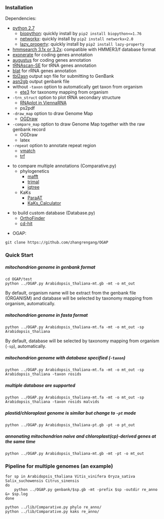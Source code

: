 ### Installation ###
Dependencies:
+ [python 2.7](https://www.python.org/)  
    + [biopython](https://biopython.org/): quickly install by `pip2 install biopython<=1.76`  
    + [networkx](http://networkx.github.io/): quickly install by `pip2 install networkx<2.0`  
    + [lazy_property](https://github.com/jackmaney/lazy-property): quickly install by `pip2 install lazy-property`  
+ [hmmsearch 3.1x or 3.2x](http://hmmer.org/): compatible with HMMER3/f database format  
+ [exonerate](https://www.ebi.ac.uk/about/vertebrate-genomics/software/exonerate) for coding genes annotation
+ [augustus](http://bioinf.uni-greifswald.de/webaugustus/) for coding genes annotation
+ [tRNAscan-SE](http://trna.ucsc.edu/software/) for tRNA genes annotation
+ [blat](http://hgdownload.cse.ucsc.edu/admin/exe/linux.x86_64/blat/) for rRNA genes annotation
+ [tbl2asn](https://ftp.ncbi.nih.gov/toolbox/ncbi_tools/converters/by_program/tbl2asn/) output sqn file for submitting to GenBank
+ [asn2gb](https://ftp.ncbi.nih.gov/toolbox/ncbi_tools/converters/by_program/asn2gb/) output genbank file
+ without `-taxon` option to automatically get taxon from organism
    + [ete3](http://etetoolkit.org/) for taxonomy mapping from organism
+ `-trn_struct` option to plot tRNA secondary structure
    + [RNAplot in ViennaRNA](https://www.tbi.univie.ac.at/RNA/)  
    + ps2pdf  
+ `-draw_map` option to draw Genome Map
    + [OGDraw](https://chlorobox.mpimp-golm.mpg.de/OGDraw-Downloads.html) 
+ `-compare_map` option to draw Genome Map together with the raw genbank record
    + OGDraw  
	+ latex  
+ `-repeat` option to annotate repeat region
    + [vmatch](http://www.vmatch.de/)  
    + [trf](http://tandem.bu.edu/trf/trf.html)  

- to compare multiple annotations (Comparative.py)  
    - phylogenetics
        - [mafft](https://mafft.cbrc.jp/alignment/software/)  
        - [trimal](http://trimal.cgenomics.org/)  
        - [iqtree](http://www.iqtree.org/)  
    - KaKs
        - [ParaAT](http://bigd.big.ac.cn/tools/paraat)  
        - [KaKs_Calculator](https://bigd.big.ac.cn/tools/kaks)  

* to build custom database (Database.py)  
    * [OrthoFinder](https://github.com/davidemms/OrthoFinder)  
    * [cd-hit](http://cd-hit.org/)  

- OGAP:
```
git clone https://github.com/zhangrengang/OGAP
```

### Quick Start

##### mitochondrion genome in genbank format
```
cd OGAP/test
python ../OGAP.py Arabidopsis_thaliana-mt.gb -mt -o mt_out
```
By default, organism name will be extract from the genbank file (ORGANISM) and database will be selected by taxonomy mapping from organism, automatically.
##### mitochondrion genome in fasta format
```
python ../OGAP.py Arabidopsis_thaliana-mt.fa -mt -o mt_out -sp Arabidopsis_thaliana
```
By default, database will be selected by taxonomy mapping from organism (`-sp`), automatically.
##### mitochondrion genome with database specified (`-taxon`)
```
python ../OGAP.py Arabidopsis_thaliana-mt.fa -mt -o mt_out -sp Arabidopsis_thaliana -taxon rosids
```
##### multiple database are supported
```
python ../OGAP.py Arabidopsis_thaliana-mt.fa -mt -o mt_out -sp Arabidopsis_thaliana -taxon rosids malvids
```

##### plastid/chloroplast genome is similar but change to `-pt` mode
```
python ../OGAP.py Arabidopsis_thaliana-pt.gb -pt -o pt_out
```
##### annonating mitochondrion naive and chloroplast(cp)-derived genes at the same time #####
```
python ../OGAP.py Arabidopsis_thaliana-mt.gb -mt -pt -o mt_out
```
### Pipeline for multiple genomes (an example)
```
for sp in Arabidopsis_thaliana Vitis_vinifera Oryza_sativa Salix_suchowensis Citrus_sinensis
do
	python ../OGAP.py genbank/$sp.gb -mt -prefix $sp -outdir re_anno &> $sp.log
done

python ../lib/Comparative.py phylo re_anno/
python ../lib/Comparative.py kaks re_anno/
```
